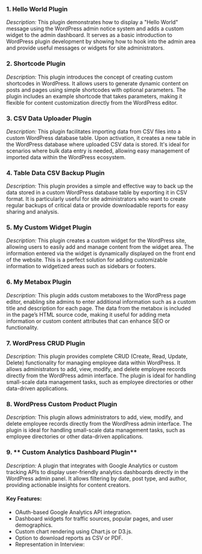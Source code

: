 ### 1. **Hello World Plugin**

*Description:*
This plugin demonstrates how to display a "Hello World" message using the WordPress admin notice system and adds a custom widget to the admin dashboard. It serves as a basic introduction to WordPress plugin development by showing how to hook into the admin area and provide useful messages or widgets for site administrators.

### 2. **Shortcode Plugin**

*Description:*
This plugin introduces the concept of creating custom shortcodes in WordPress. It allows users to generate dynamic content on posts and pages using simple shortcodes with optional parameters. The plugin includes an example shortcode that takes parameters, making it flexible for content customization directly from the WordPress editor.

### 3. **CSV Data Uploader Plugin**

*Description:*
This plugin facilitates importing data from CSV files into a custom WordPress database table. Upon activation, it creates a new table in the WordPress database where uploaded CSV data is stored. It's ideal for scenarios where bulk data entry is needed, allowing easy management of imported data within the WordPress ecosystem.

### 4. **Table Data CSV Backup Plugin**

*Description:*
This plugin provides a simple and effective way to back up the data stored in a custom WordPress database table by exporting it in CSV format. It is particularly useful for site administrators who want to create regular backups of critical data or provide downloadable reports for easy sharing and analysis.

### 5. **My Custom Widget Plugin**

*Description:*
This plugin creates a custom widget for the WordPress site, allowing users to easily add and manage content from the widget area. The information entered via the widget is dynamically displayed on the front end of the website. This is a perfect solution for adding customizable information to widgetized areas such as sidebars or footers.

### 6. **My Metabox Plugin**

*Description:*
This plugin adds custom metaboxes to the WordPress page editor, enabling site admins to enter additional information such as a custom title and description for each page. The data from the metabox is included in the page’s HTML source code, making it useful for adding meta information or custom content attributes that can enhance SEO or functionality.

### 7. **WordPress CRUD Plugin**

*Description:*
This plugin provides complete CRUD (Create, Read, Update, Delete) functionality for managing employee data within WordPress. It allows administrators to add, view, modify, and delete employee records directly from the WordPress admin interface. The plugin is ideal for handling small-scale data management tasks, such as employee directories or other data-driven applications.

### 8. **WordPress Custom Product Plugin**

*Description:*
This plugin allows administrators to add, view, modify, and delete employee records directly from the WordPress admin interface. The plugin is ideal for handling small-scale data management tasks, such as employee directories or other data-driven applications.


### 9. ** Custom Analytics Dashboard Plugin**
*Description:*
A plugin that integrates with Google Analytics or custom tracking APIs to display user-friendly analytics dashboards directly in the WordPress admin panel. It allows filtering by date, post type, and author, providing actionable insights for content creators.

#### Key Features:

- OAuth-based Google Analytics API integration.
- Dashboard widgets for traffic sources, popular pages, and user demographics.
- Custom chart rendering using Chart.js or D3.js.
- Option to download reports as CSV or PDF.
- Representation in Interview: